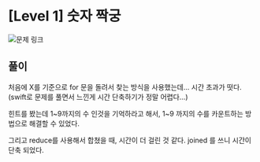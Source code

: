 # [Level 1] 숫자 짝궁

![문제 링크](https://school.programmers.co.kr/learn/courses/30/lessons/131128)

## 풀이 
처음에 X를 기준으로 for 문을 돌려서 찾는 방식을 사용했는데... 시간 초과가 떳다. 
(swift로 문제를 풀면서 느낀게 시간 단축하기가 정말 어렵다...)

힌트를 봤는데 1~9까지의 수 인것을 기억하라고 해서, 1~9 까지의 수를 카운트하는 방법으로 해결할 수 있었다. 

그리고 reduce를 사용해서 합쳤을 때, 시간이 더 걸린 것 같다. 
joined 를 쓰니 시간이 단축 되었다. 
